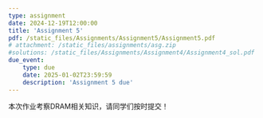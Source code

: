 ```yaml
---
type: assignment
date: 2024-12-19T12:00:00
title: 'Assignment 5'
pdf: /static_files/Assignments/Assignment5/Assignment5.pdf
# attachment: /static_files/assignments/asg.zip
#solutions: /static_files/Assignments/Assignment4/Assignment4_sol.pdf
due_event: 
    type: due
    date: 2025-01-02T23:59:59
    description: 'Assignment 5 due'
---
```

本次作业考察DRAM相关知识，请同学们按时提交！